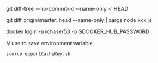 git diff-tree --no-commit-id --name-only -r HEAD


git diff origin/master..head --name-only | xargs node xxx.js

docker login -u rchaser53 -p $DOCKER_HUB_PASSWORD

// use to save environment variable
```
source exportCacheKey.sh
```